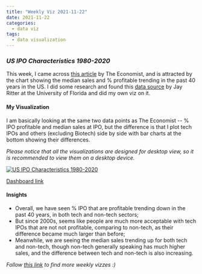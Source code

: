 ```yaml
---
title: "Weekly Viz 2021-11-22"
date: 2021-11-22
categories:
  - data viz
tags:
  - data visualization
---
```


### *US IPO Characteristics 1980-2020*

This week, I came across [this article](https://www.economist.com/graphic-detail/2021/11/10/rivians-giant-listing-comes-amid-huge-losses) by The Economist, and is attracted by the chart showing the median sales and % profitable trending in the past 40 years in the US. I did some research and found this [data source](https://site.warrington.ufl.edu/ritter/ipo-data/) by Jay Ritter at the University of Florida and did my own viz on it.  

#### My Visualization

I am basically looking at the same two data points as The Economist -- % IPO profitable and median sales at IPO, but the difference is that I plot tech IPOs and others (excluding Biotech) side by side with bar charts at the bottom showing their differences.  

*Please notice that all the visualizations are designed for desktop view, so it is recommended to view them on a desktop device.*  

<div class='tableauPlaceholder' id='viz1637640449659' style='position: relative'>
  <noscript><a href='#'>
    <img alt='US IPO Characteristics 1980-2020 ' src='https:&#47;&#47;public.tableau.com&#47;static&#47;images&#47;20&#47;20211122USIPOCharacteristics1980-2020&#47;USIPOCharacteristics1980-2020&#47;1_rss.png' style='border: none' />
    </a></noscript>
  <object class='tableauViz'  style='display:none;'>
    <param name='host_url' value='https%3A%2F%2Fpublic.tableau.com%2F' />
    <param name='embed_code_version' value='3' /> 
    <param name='site_root' value='' />
    <param name='name' value='20211122USIPOCharacteristics1980-2020&#47;USIPOCharacteristics1980-2020' />
    <param name='tabs' value='no' />
    <param name='toolbar' value='yes' />
    <param name='static_image' value='https:&#47;&#47;public.tableau.com&#47;static&#47;images&#47;20&#47;20211122USIPOCharacteristics1980-2020&#47;USIPOCharacteristics1980-2020&#47;1.png' />
    <param name='animate_transition' value='yes' />
    <param name='display_static_image' value='yes' />
    <param name='display_spinner' value='yes' />
    <param name='display_overlay' value='yes' />
    <param name='display_count' value='yes' />
    <param name='language' value='en-US' />
    <param name='filter' value='publish=yes' />
  </object></div>            
  <script type='text/javascript'>       
  var divElement = document.getElementById('viz1637640449659');         
  var vizElement = divElement.getElementsByTagName('object')[0];         
  if ( divElement.offsetWidth > 800 ) { vizElement.style.width='800px';vizElement.style.height='627px';} else if ( divElement.offsetWidth > 500 ) { vizElement.style.width='800px';vizElement.style.height='627px';} else { vizElement.style.width='100%';vizElement.style.height='927px';}      
  var scriptElement = document.createElement('script');             
  scriptElement.src = 'https://public.tableau.com/javascripts/api/viz_v1.js';      
  vizElement.parentNode.insertBefore(scriptElement, vizElement);        
</script>

[Dashboard link](https://public.tableau.com/views/20211122USIPOCharacteristics1980-2020/USIPOCharacteristics1980-2020?:language=en-US&publish=yes&:display_count=n&:origin=viz_share_link)
  
#### Insights
* Overall, we have seen % IPO that are profitable trending down in the past 40 years, in both tech and non-tech sectors;  
* But since 2000s, seems like people are much more acceptable with tech IPOs that are not not profitable, comparing to non-tech, as their difference became much larger than before;  
* Meanwhile, we are seeing the median sales trending up for both tech and non-tech, though non-tech generally speaking has much higher sales, and the difference between tech and non-tech is also increasing.  
  
*Follow [this link](https://yudong-94.github.io/personal-website/project/WeeklyViz2021/) to find more weekly vizzes :)*
